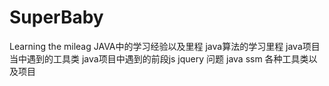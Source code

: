 # SuperBaby
Learning the mileag
JAVA中的学习经验以及里程
java算法的学习里程
java项目当中遇到的工具类
java项目中遇到的前段js jquery 问题 
java ssm 各种工具类以及项目
